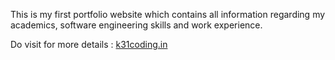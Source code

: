 This is my first portfolio website which contains all information regarding my academics, software engineering skills and work experience.

Do visit for more details : <a href="k31coding.in" target="_blank">k31coding.in</a>
